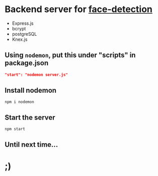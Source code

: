 # Backend server for [face-detection](https://github.com/skywalkerSam/face-detection)

- Express.js
- bcrypt
- postgreSQL
- Knex.js


## Using `nodemon`, put this under "scripts" in package.json

```json
"start": "nodemon server.js"
```

## Install nodemon
```shell
npm i nodemon
```

## Start the server
```shell
npm start
```


## Until next time...

# ;)
